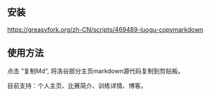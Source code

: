 ## 安装

https://greasyfork.org/zh-CN/scripts/469489-luogu-copymarkdown

## 使用方法

点击 ”复制Md“, 将洛谷部分主页markdown源代码复制到剪贴板。

目前支持：个人主页、比赛简介、训练详情、博客。

